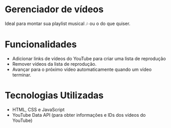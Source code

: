 # Gerenciador de vídeos
Ideal para montar sua playlist musical 🎶 ou o do que quiser. 

# Funcionalidades
- Adicionar links de vídeos do YouTube para criar uma lista de reprodução
- Remover vídeos da lista de reprodução.
- Avançar para o próximo vídeo automaticamente quando um vídeo terminar.

# Tecnologias Utilizadas
- HTML, CSS e JavaScript
- YouTube Data API (para obter informações e IDs dos vídeos do YouTube)
